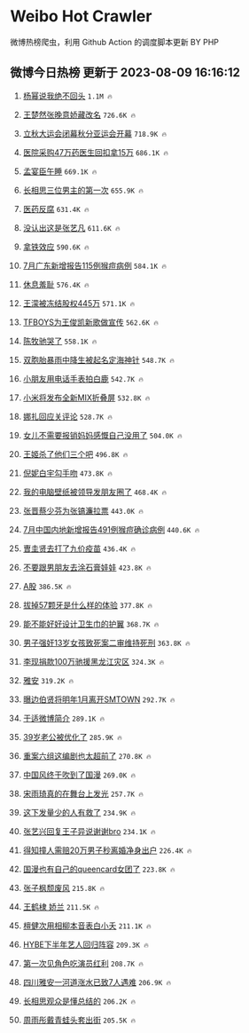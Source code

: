 # Weibo Hot Crawler 



微博热榜爬虫，利用 Github Action 的调度脚本更新 BY PHP 


## 微博今日热榜 更新于 2023-08-09 16:16:12 
1. [杨幂说我绝不回头](https://s.weibo.com/weibo?q=%23%E6%9D%A8%E5%B9%82%E8%AF%B4%E6%88%91%E7%BB%9D%E4%B8%8D%E5%9B%9E%E5%A4%B4%23&t=31&band_rank=1&Refer=top) `1.1M 🔥` 

1. [王楚然张晚意娇藏改名](https://s.weibo.com/weibo?q=%23%E7%8E%8B%E6%A5%9A%E7%84%B6%E5%BC%A0%E6%99%9A%E6%84%8F%E5%A8%87%E8%97%8F%E6%94%B9%E5%90%8D%23&t=31&band_rank=2&Refer=top) `726.6K 🔥` 

1. [立秋大运会闭幕秋分亚运会开幕](https://s.weibo.com/weibo?q=%23%E7%AB%8B%E7%A7%8B%E5%A4%A7%E8%BF%90%E4%BC%9A%E9%97%AD%E5%B9%95%E7%A7%8B%E5%88%86%E4%BA%9A%E8%BF%90%E4%BC%9A%E5%BC%80%E5%B9%95%23&t=31&band_rank=3&Refer=top) `718.9K 🔥` 

1. [医院采购47万药医生回扣拿15万](https://s.weibo.com/weibo?q=%23%E5%8C%BB%E9%99%A2%E9%87%87%E8%B4%AD47%E4%B8%87%E8%8D%AF%E5%8C%BB%E7%94%9F%E5%9B%9E%E6%89%A3%E6%8B%BF15%E4%B8%87%23&t=31&band_rank=4&Refer=top) `686.1K 🔥` 

1. [孟宴臣午睡](https://s.weibo.com/weibo?q=%E5%AD%9F%E5%AE%B4%E8%87%A3%E5%8D%88%E7%9D%A1&t=31&band_rank=5&Refer=top) `669.1K 🔥` 

1. [长相思三位男主的第一次](https://s.weibo.com/weibo?q=%23%E9%95%BF%E7%9B%B8%E6%80%9D%E4%B8%89%E4%BD%8D%E7%94%B7%E4%B8%BB%E7%9A%84%E7%AC%AC%E4%B8%80%E6%AC%A1%23&t=31&band_rank=6&Refer=top) `655.9K 🔥` 

1. [医药反腐](https://s.weibo.com/weibo?q=%E5%8C%BB%E8%8D%AF%E5%8F%8D%E8%85%90&t=31&band_rank=7&Refer=top) `631.4K 🔥` 

1. [没认出这是张艺凡](https://s.weibo.com/weibo?q=%23%E6%B2%A1%E8%AE%A4%E5%87%BA%E8%BF%99%E6%98%AF%E5%BC%A0%E8%89%BA%E5%87%A1%23&t=31&band_rank=8&Refer=top) `611.6K 🔥` 

1. [拿铁效应](https://s.weibo.com/weibo?q=%E6%8B%BF%E9%93%81%E6%95%88%E5%BA%94&t=31&band_rank=9&Refer=top) `590.6K 🔥` 

1. [7月广东新增报告115例猴痘病例](https://s.weibo.com/weibo?q=%237%E6%9C%88%E5%B9%BF%E4%B8%9C%E6%96%B0%E5%A2%9E%E6%8A%A5%E5%91%8A115%E4%BE%8B%E7%8C%B4%E7%97%98%E7%97%85%E4%BE%8B%23&t=31&band_rank=10&Refer=top) `584.1K 🔥` 

1. [休息羞耻](https://s.weibo.com/weibo?q=%E4%BC%91%E6%81%AF%E7%BE%9E%E8%80%BB&t=31&band_rank=11&Refer=top) `576.4K 🔥` 

1. [王濛被冻结股权445万](https://s.weibo.com/weibo?q=%23%E7%8E%8B%E6%BF%9B%E8%A2%AB%E5%86%BB%E7%BB%93%E8%82%A1%E6%9D%83445%E4%B8%87%23&t=31&band_rank=12&Refer=top) `571.1K 🔥` 

1. [TFBOYS为王俊凯新歌做宣传](https://s.weibo.com/weibo?q=%23TFBOYS%E4%B8%BA%E7%8E%8B%E4%BF%8A%E5%87%AF%E6%96%B0%E6%AD%8C%E5%81%9A%E5%AE%A3%E4%BC%A0%23&t=31&band_rank=13&Refer=top) `562.6K 🔥` 

1. [陈牧驰哭了](https://s.weibo.com/weibo?q=%23%E9%99%88%E7%89%A7%E9%A9%B0%E5%93%AD%E4%BA%86%23&t=31&band_rank=14&Refer=top) `558.1K 🔥` 

1. [双胞胎暴雨中降生被起名定海神针](https://s.weibo.com/weibo?q=%23%E5%8F%8C%E8%83%9E%E8%83%8E%E6%9A%B4%E9%9B%A8%E4%B8%AD%E9%99%8D%E7%94%9F%E8%A2%AB%E8%B5%B7%E5%90%8D%E5%AE%9A%E6%B5%B7%E7%A5%9E%E9%92%88%23&t=31&band_rank=15&Refer=top) `548.7K 🔥` 

1. [小朋友用电话手表拍白鹿](https://s.weibo.com/weibo?q=%23%E5%B0%8F%E6%9C%8B%E5%8F%8B%E7%94%A8%E7%94%B5%E8%AF%9D%E6%89%8B%E8%A1%A8%E6%8B%8D%E7%99%BD%E9%B9%BF%23&t=31&band_rank=16&Refer=top) `542.7K 🔥` 

1. [小米将发布全新MIX折叠屏](https://s.weibo.com/weibo?q=%23%E5%B0%8F%E7%B1%B3%E5%B0%86%E5%8F%91%E5%B8%83%E5%85%A8%E6%96%B0MIX%E6%8A%98%E5%8F%A0%E5%B1%8F%23&t=31&band_rank=17&Refer=top) `532.8K 🔥` 

1. [娜扎回应关评论](https://s.weibo.com/weibo?q=%23%E5%A8%9C%E6%89%8E%E5%9B%9E%E5%BA%94%E5%85%B3%E8%AF%84%E8%AE%BA%23&t=31&band_rank=18&Refer=top) `528.7K 🔥` 

1. [女儿不需要报销妈妈感慨自己没用了](https://s.weibo.com/weibo?q=%23%E5%A5%B3%E5%84%BF%E4%B8%8D%E9%9C%80%E8%A6%81%E6%8A%A5%E9%94%80%E5%A6%88%E5%A6%88%E6%84%9F%E6%85%A8%E8%87%AA%E5%B7%B1%E6%B2%A1%E7%94%A8%E4%BA%86%23&t=31&band_rank=19&Refer=top) `504.0K 🔥` 

1. [王姬杀了他们三个吧](https://s.weibo.com/weibo?q=%23%E7%8E%8B%E5%A7%AC%E6%9D%80%E4%BA%86%E4%BB%96%E4%BB%AC%E4%B8%89%E4%B8%AA%E5%90%A7%23&t=31&band_rank=20&Refer=top) `496.8K 🔥` 

1. [倪妮白宇勾手吻](https://s.weibo.com/weibo?q=%23%E5%80%AA%E5%A6%AE%E7%99%BD%E5%AE%87%E5%8B%BE%E6%89%8B%E5%90%BB%23&t=31&band_rank=21&Refer=top) `473.8K 🔥` 

1. [我的电脑壁纸被领导发朋友圈了](https://s.weibo.com/weibo?q=%23%E6%88%91%E7%9A%84%E7%94%B5%E8%84%91%E5%A3%81%E7%BA%B8%E8%A2%AB%E9%A2%86%E5%AF%BC%E5%8F%91%E6%9C%8B%E5%8F%8B%E5%9C%88%E4%BA%86%23&t=31&band_rank=22&Refer=top) `468.4K 🔥` 

1. [张晋蔡少芬为张镐濂拉票](https://s.weibo.com/weibo?q=%23%E5%BC%A0%E6%99%8B%E8%94%A1%E5%B0%91%E8%8A%AC%E4%B8%BA%E5%BC%A0%E9%95%90%E6%BF%82%E6%8B%89%E7%A5%A8%23&t=31&band_rank=23&Refer=top) `443.0K 🔥` 

1. [7月中国内地新增报告491例猴痘确诊病例](https://s.weibo.com/weibo?q=%237%E6%9C%88%E4%B8%AD%E5%9B%BD%E5%86%85%E5%9C%B0%E6%96%B0%E5%A2%9E%E6%8A%A5%E5%91%8A491%E4%BE%8B%E7%8C%B4%E7%97%98%E7%A1%AE%E8%AF%8A%E7%97%85%E4%BE%8B%23&t=31&band_rank=24&Refer=top) `440.6K 🔥` 

1. [曺圭贤去打了九价疫苗](https://s.weibo.com/weibo?q=%E6%9B%BA%E5%9C%AD%E8%B4%A4%E5%8E%BB%E6%89%93%E4%BA%86%E4%B9%9D%E4%BB%B7%E7%96%AB%E8%8B%97&t=31&band_rank=25&Refer=top) `436.4K 🔥` 

1. [不要跟男朋友去涂石膏娃娃](https://s.weibo.com/weibo?q=%23%E4%B8%8D%E8%A6%81%E8%B7%9F%E7%94%B7%E6%9C%8B%E5%8F%8B%E5%8E%BB%E6%B6%82%E7%9F%B3%E8%86%8F%E5%A8%83%E5%A8%83%23&t=31&band_rank=26&Refer=top) `423.8K 🔥` 

1. [A股](https://s.weibo.com/weibo?q=A%E8%82%A1&t=31&band_rank=27&Refer=top) `386.5K 🔥` 

1. [拔掉57颗牙是什么样的体验](https://s.weibo.com/weibo?q=%23%E6%8B%94%E6%8E%8957%E9%A2%97%E7%89%99%E6%98%AF%E4%BB%80%E4%B9%88%E6%A0%B7%E7%9A%84%E4%BD%93%E9%AA%8C%23&t=31&band_rank=28&Refer=top) `377.8K 🔥` 

1. [能不能好好设计卫生巾的护翼](https://s.weibo.com/weibo?q=%23%E8%83%BD%E4%B8%8D%E8%83%BD%E5%A5%BD%E5%A5%BD%E8%AE%BE%E8%AE%A1%E5%8D%AB%E7%94%9F%E5%B7%BE%E7%9A%84%E6%8A%A4%E7%BF%BC%23&t=31&band_rank=29&Refer=top) `368.7K 🔥` 

1. [男子强奸13岁女孩致死案二审维持死刑](https://s.weibo.com/weibo?q=%23%E7%94%B7%E5%AD%90%E5%BC%BA%E5%A5%B813%E5%B2%81%E5%A5%B3%E5%AD%A9%E8%87%B4%E6%AD%BB%E6%A1%88%E4%BA%8C%E5%AE%A1%E7%BB%B4%E6%8C%81%E6%AD%BB%E5%88%91%23&t=31&band_rank=30&Refer=top) `363.8K 🔥` 

1. [李现捐款100万驰援黑龙江灾区](https://s.weibo.com/weibo?q=%23%E6%9D%8E%E7%8E%B0%E6%8D%90%E6%AC%BE100%E4%B8%87%E9%A9%B0%E6%8F%B4%E9%BB%91%E9%BE%99%E6%B1%9F%E7%81%BE%E5%8C%BA%23&t=31&band_rank=31&Refer=top) `324.3K 🔥` 

1. [雅安](https://s.weibo.com/weibo?q=%E9%9B%85%E5%AE%89&t=31&band_rank=32&Refer=top) `319.2K 🔥` 

1. [曝边伯贤将明年1月离开SMTOWN](https://s.weibo.com/weibo?q=%23%E6%9B%9D%E8%BE%B9%E4%BC%AF%E8%B4%A4%E5%B0%86%E6%98%8E%E5%B9%B41%E6%9C%88%E7%A6%BB%E5%BC%80SMTOWN%23&t=31&band_rank=33&Refer=top) `292.7K 🔥` 

1. [于适微博简介](https://s.weibo.com/weibo?q=%23%E4%BA%8E%E9%80%82%E5%BE%AE%E5%8D%9A%E7%AE%80%E4%BB%8B%23&t=31&band_rank=34&Refer=top) `289.1K 🔥` 

1. [39岁老公被优化了](https://s.weibo.com/weibo?q=%2339%E5%B2%81%E8%80%81%E5%85%AC%E8%A2%AB%E4%BC%98%E5%8C%96%E4%BA%86%23&t=31&band_rank=35&Refer=top) `285.9K 🔥` 

1. [重案六组这编剧也太超前了](https://s.weibo.com/weibo?q=%E9%87%8D%E6%A1%88%E5%85%AD%E7%BB%84%E8%BF%99%E7%BC%96%E5%89%A7%E4%B9%9F%E5%A4%AA%E8%B6%85%E5%89%8D%E4%BA%86&t=31&band_rank=36&Refer=top) `270.8K 🔥` 

1. [中国风终于吹到了国漫](https://s.weibo.com/weibo?q=%23%E4%B8%AD%E5%9B%BD%E9%A3%8E%E7%BB%88%E4%BA%8E%E5%90%B9%E5%88%B0%E4%BA%86%E5%9B%BD%E6%BC%AB%23&t=31&band_rank=37&Refer=top) `269.0K 🔥` 

1. [宋雨琦真的在舞台上发光](https://s.weibo.com/weibo?q=%E5%AE%8B%E9%9B%A8%E7%90%A6%E7%9C%9F%E7%9A%84%E5%9C%A8%E8%88%9E%E5%8F%B0%E4%B8%8A%E5%8F%91%E5%85%89&t=31&band_rank=38&Refer=top) `257.7K 🔥` 

1. [这下发量少的人有救了](https://s.weibo.com/weibo?q=%E8%BF%99%E4%B8%8B%E5%8F%91%E9%87%8F%E5%B0%91%E7%9A%84%E4%BA%BA%E6%9C%89%E6%95%91%E4%BA%86&t=31&band_rank=39&Refer=top) `234.9K 🔥` 

1. [张艺兴回复王子异说谢谢bro](https://s.weibo.com/weibo?q=%23%E5%BC%A0%E8%89%BA%E5%85%B4%E5%9B%9E%E5%A4%8D%E7%8E%8B%E5%AD%90%E5%BC%82%E8%AF%B4%E8%B0%A2%E8%B0%A2bro%23&t=31&band_rank=40&Refer=top) `234.1K 🔥` 

1. [得知撞人需赔20万男子秒离婚净身出户](https://s.weibo.com/weibo?q=%23%E5%BE%97%E7%9F%A5%E6%92%9E%E4%BA%BA%E9%9C%80%E8%B5%9420%E4%B8%87%E7%94%B7%E5%AD%90%E7%A7%92%E7%A6%BB%E5%A9%9A%E5%87%80%E8%BA%AB%E5%87%BA%E6%88%B7%23&t=31&band_rank=41&Refer=top) `226.4K 🔥` 

1. [国漫也有自己的queencard女团了](https://s.weibo.com/weibo?q=%23%E5%9B%BD%E6%BC%AB%E4%B9%9F%E6%9C%89%E8%87%AA%E5%B7%B1%E7%9A%84queencard%E5%A5%B3%E5%9B%A2%E4%BA%86%23&t=31&band_rank=42&Refer=top) `223.8K 🔥` 

1. [张子枫颓废风](https://s.weibo.com/weibo?q=%23%E5%BC%A0%E5%AD%90%E6%9E%AB%E9%A2%93%E5%BA%9F%E9%A3%8E%23&t=31&band_rank=43&Refer=top) `215.8K 🔥` 

1. [王鹤棣 娇兰](https://s.weibo.com/weibo?q=%E7%8E%8B%E9%B9%A4%E6%A3%A3%20%E5%A8%87%E5%85%B0&t=31&band_rank=44&Refer=top) `211.5K 🔥` 

1. [檀健次用相柳本音表白小夭](https://s.weibo.com/weibo?q=%23%E6%AA%80%E5%81%A5%E6%AC%A1%E7%94%A8%E7%9B%B8%E6%9F%B3%E6%9C%AC%E9%9F%B3%E8%A1%A8%E7%99%BD%E5%B0%8F%E5%A4%AD%23&t=31&band_rank=45&Refer=top) `211.1K 🔥` 

1. [HYBE下半年艺人回归阵容](https://s.weibo.com/weibo?q=%23HYBE%E4%B8%8B%E5%8D%8A%E5%B9%B4%E8%89%BA%E4%BA%BA%E5%9B%9E%E5%BD%92%E9%98%B5%E5%AE%B9%23&t=31&band_rank=46&Refer=top) `209.3K 🔥` 

1. [第一次见角色吃演员红利](https://s.weibo.com/weibo?q=%23%E7%AC%AC%E4%B8%80%E6%AC%A1%E8%A7%81%E8%A7%92%E8%89%B2%E5%90%83%E6%BC%94%E5%91%98%E7%BA%A2%E5%88%A9%23&t=31&band_rank=47&Refer=top) `208.7K 🔥` 

1. [四川雅安一河道涨水已致7人遇难](https://s.weibo.com/weibo?q=%23%E5%9B%9B%E5%B7%9D%E9%9B%85%E5%AE%89%E4%B8%80%E6%B2%B3%E9%81%93%E6%B6%A8%E6%B0%B4%E5%B7%B2%E8%87%B47%E4%BA%BA%E9%81%87%E9%9A%BE%23&t=31&band_rank=48&Refer=top) `206.9K 🔥` 

1. [长相思观众是懂总结的](https://s.weibo.com/weibo?q=%23%E9%95%BF%E7%9B%B8%E6%80%9D%E8%A7%82%E4%BC%97%E6%98%AF%E6%87%82%E6%80%BB%E7%BB%93%E7%9A%84%23&t=31&band_rank=49&Refer=top) `206.2K 🔥` 

1. [周雨彤戴青蛙头套出街](https://s.weibo.com/weibo?q=%23%E5%91%A8%E9%9B%A8%E5%BD%A4%E6%88%B4%E9%9D%92%E8%9B%99%E5%A4%B4%E5%A5%97%E5%87%BA%E8%A1%97%23&t=31&band_rank=50&Refer=top) `205.5K 🔥` 

